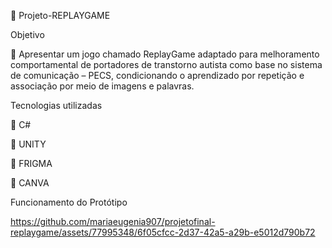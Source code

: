 📍 Projeto-REPLAYGAME

Objetivo

🎾 Apresentar um jogo chamado ReplayGame adaptado para melhoramento comportamental de portadores de transtorno autista como base no sistema de comunicação – PECS, condicionando o aprendizado por repetição e associação por meio de imagens e palavras.

Tecnologias utilizadas

📌 C#

📌 UNITY

📌 FRIGMA

📌 CANVA

Funcionamento do Protótipo

https://github.com/mariaeugenia907/projetofinal-replaygame/assets/77995348/6f05cfcc-2d37-42a5-a29b-e5012d790b72




